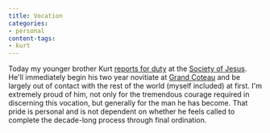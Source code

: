 ```yaml
---
title: Vocation
categories:
- personal
content-tags:
- kurt
---
```


Today my younger brother Kurt [reports for duty][1] at the [Society of Jesus][2].  He'll immediately begin his two year novitiate at [Grand Coteau][3] and be largely out of contact with the rest of the world (myself included) at first.  I'm extremely proud of him, not only for the tremendous courage required in discerning this vocation, but generally for the man he has become.  That pride is personal and is not dependent on whether he feels called to complete the decade-long process through final ordination.

   [1]: http://norprov.org/vocations/noviceclass2003.pdf
   [2]: http://jesuit.org/
   [3]: http://norprov.org/
